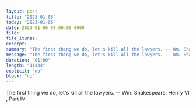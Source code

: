```yaml
---
layout: post
title: "2023-01-06"
today: "2023-01-06"
date: 2023-01-06 00:00:00 0000
file:
file_itunes:
excerpt:
summary: "The first thing we do, let's kill all the lawyers. -- Wm. Shakespeare, Henry VI , Part IV"
message: "The first thing we do, let's kill all the lawyers. -- Wm. Shakespeare, Henry VI , Part IV"
duration: "01:00"
length: "11444"
explicit: "no"
block: "no"
---
```

The first thing we do, let's kill all the lawyers. -- Wm. Shakespeare, Henry VI , Part IV

